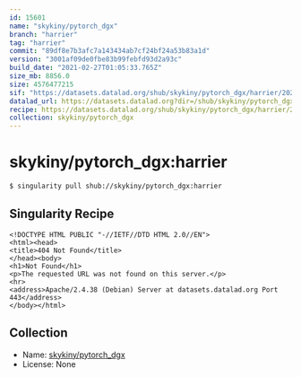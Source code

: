 ```yaml
---
id: 15601
name: "skykiny/pytorch_dgx"
branch: "harrier"
tag: "harrier"
commit: "89df8e7b3afc7a143434ab7cf24bf24a53b83a1d"
version: "3001af09de0fbe83b99febfd93d2a93c"
build_date: "2021-02-27T01:05:33.765Z"
size_mb: 8856.0
size: 4576477215
sif: "https://datasets.datalad.org/shub/skykiny/pytorch_dgx/harrier/2021-02-27-89df8e7b-3001af09/3001af09de0fbe83b99febfd93d2a93c.sif"
datalad_url: https://datasets.datalad.org?dir=/shub/skykiny/pytorch_dgx/harrier/2021-02-27-89df8e7b-3001af09/
recipe: https://datasets.datalad.org/shub/skykiny/pytorch_dgx/harrier/2021-02-27-89df8e7b-3001af09/Singularity
collection: skykiny/pytorch_dgx
---
```


# skykiny/pytorch_dgx:harrier

```bash
$ singularity pull shub://skykiny/pytorch_dgx:harrier
```

## Singularity Recipe

```singularity
<!DOCTYPE HTML PUBLIC "-//IETF//DTD HTML 2.0//EN">
<html><head>
<title>404 Not Found</title>
</head><body>
<h1>Not Found</h1>
<p>The requested URL was not found on this server.</p>
<hr>
<address>Apache/2.4.38 (Debian) Server at datasets.datalad.org Port 443</address>
</body></html>
```

## Collection

 - Name: [skykiny/pytorch_dgx](https://github.com/skykiny/pytorch_dgx)
 - License: None

